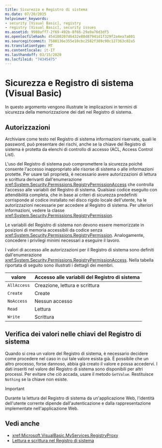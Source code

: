 ```yaml
---
title: Sicurezza e Registro di sistema
ms.date: 07/20/2015
helpviewer_keywords:
- security [Visual Basic], registry
- registry [Visual Basic], security issues
ms.assetid: 9980aff7-2f69-492b-8f66-29a9a76d3df5
ms.openlocfilehash: 454180207d6432e80d87941d1f329f2a4ea7a801
ms.sourcegitcommit: 7588136e355e10cbc2582f389c90c127363c02a5
ms.translationtype: MT
ms.contentlocale: it-IT
ms.lasthandoff: 03/15/2020
ms.locfileid: "74345475"
---
```

# <a name="security-and-the-registry-visual-basic"></a>Sicurezza e Registro di sistema (Visual Basic)

In questo argomento vengono illustrate le implicazioni in termini di sicurezza della memorizzazione dei dati nel Registro di sistema.  
  
## <a name="permissions"></a>Autorizzazioni  

 Archiviare come testo nel Registro di sistema informazioni riservate, quali le password, può presentare dei rischi, anche se la chiave del Registro di sistema è protetta da elenchi di controllo di accesso (ACL, Access Control List).  
  
 L'uso del Registro di sistema può compromettere la sicurezza poiché consente l'accesso inappropriato alle risorse di sistema o alle informazioni protette. Per usare tali proprietà, è necessario avere autorizzazioni di lettura e scrittura derivanti dall'enumerazione <xref:System.Security.Permissions.RegistryPermissionAccess> che controlla l'accesso alle variabili del Registro di sistema. Qualsiasi codice eseguito con attendibilità completa, che in base ai criteri di sicurezza predefiniti corrisponde al codice installato nel disco rigido locale dell'utente, ha le autorizzazioni necessarie per accedere al Registro di sistema. Per ulteriori informazioni, vedere la classe <xref:System.Security.Permissions.RegistryPermission>.  
  
 Le variabili del Registro di sistema non devono essere memorizzate in posizioni di memoria accessibili da codice senza <xref:System.Security.Permissions.RegistryPermission>. Analogamente, concedere i privilegi minimi necessari a eseguire il lavoro.  
  
 I valori di accesso alle autorizzazioni per il Registro di sistema sono definiti dall'enumerazione <xref:System.Security.Permissions.RegistryPermissionAccess>. Nella tabella riportata di seguito sono illustrati i dettagli dei membri.  
  
|valore|Accesso alle variabili del Registro di sistema|  
|-----------|----------------------------------|  
|`AllAccess`|Creazione, lettura e scrittura|  
|`Create`|Create|  
|`NoAccess`|Nessun accesso|  
|`Read`|Lettura|  
|`Write`|Scrittura|  
  
## <a name="checking-values-in-registry-keys"></a>Verifica dei valori nelle chiavi del Registro di sistema  

 Quando si crea un valore del Registro di sistema, è necessario decidere come procedere nel caso in cui tale valore esista già. È possibile che un altro processo, forse dannoso, abbia già creato il valore e possa accedervi. I dati inseriti nel valore del Registro di sistema sono disponibili per altri processi. Per evitare che ciò accada, usare il metodo `GetValue`. Restituisce `Nothing` se la chiave non esiste.  
  
> [!IMPORTANT]
> Durante la lettura del Registro di sistema da un'applicazione Web, l'identità dell'utente corrente dipende dall'autenticazione e dalla rappresentazione implementate nell'applicazione Web.  
  
## <a name="see-also"></a>Vedi anche

- <xref:Microsoft.VisualBasic.MyServices.RegistryProxy>
- [Lettura e scrittura nel Registro di sistema](../../../../visual-basic/developing-apps/programming/computer-resources/reading-from-and-writing-to-the-registry.md)
